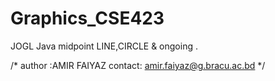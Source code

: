 # Graphics_CSE423
JOGL
Java
midpoint LINE,CIRCLE & ongoing .





/*
  author :AMIR FAIYAZ
  contact: amir.faiyaz@g.bracu.ac.bd
*/
